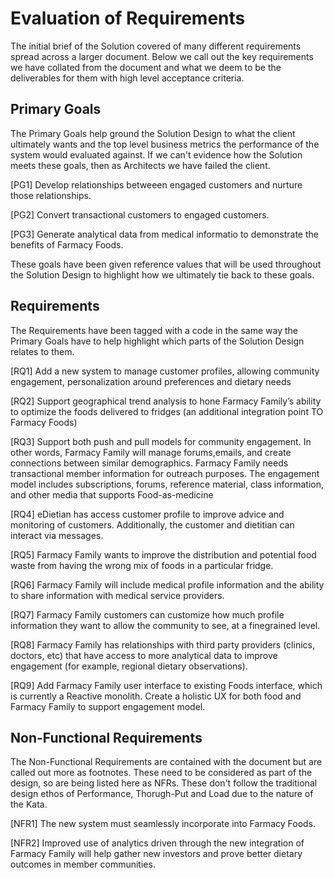 # Evaluation of Requirements

The initial brief of the Solution covered of many different requirements spread across a larger document. Below we call out the key requirements we have collated from the document and what we deem to be the deliverables for them with high level acceptance criteria.

## Primary Goals

The Primary Goals help ground the Solution Design to what the client ultimately wants and the top level business metrics the performance of the system would evaluated against. If we can't evidence how the Solution meets these goals, then as Architects we have failed the client.

[PG1] Develop relationships betweeen engaged customers and nurture those relationships.

[PG2] Convert transactional customers to engaged customers.

[PG3] Generate analytical data from medical informatio to demonstrate the benefits of Farmacy Foods.

These goals have been given reference values that will be used throughout the Solution Design to highlight how we ultimately tie back to these goals.

## Requirements

The Requirements have been tagged with a code in the same way the Primary Goals have to help highlight which parts of the Solution Design relates to them.

[RQ1] Add a new system to manage customer profiles, allowing community engagement, personalization around preferences and dietary needs

[RQ2] Support geographical trend analysis to hone Farmacy Family’s ability to optimize the foods delivered to fridges (an additional integration point TO Farmacy Foods)

[RQ3] Support both push and pull models for community engagement. In other words, Farmacy Family will manage forums,emails, and create connections between similar demographics. Farmacy Family needs transactional member information for outreach purposes. The engagement model includes subscriptions, forums, reference material, class information, and other media that supports Food-as-medicine

[RQ4] eDietian has access customer profile to improve advice and monitoring of customers. Additionally, the customer and dietitian can interact via messages.

[RQ5] Farmacy Family wants to improve the distribution and potential food waste from having the wrong mix of foods in a particular fridge.

[RQ6] Farmacy Family will include medical profile information and the ability to share information with medical service providers.

[RQ7] Farmacy Family customers can customize how much profile information they want to allow the community to see, at a finegrained level.

[RQ8] Farmacy Family has relationships with third party providers (clinics, doctors, etc) that have access to more analytical data to improve engagement (for example, regional dietary observations).

[RQ9] Add Farmacy Family user interface to existing Foods interface, which is currently a Reactive monolith. Create a holistic UX for both food and Farmacy Family to support engagement model.

## Non-Functional Requirements

The Non-Functional Requirements are contained with the document but are called out more as footnotes. These need to be considered as part of the design, so are being listed here as NFRs. These don't follow the traditional design ethos of Performance, Thorugh-Put and Load due to the nature of the Kata.

[NFR1] The new system must seamlessly incorporate into Farmacy Foods.

[NFR2] Improved use of analytics driven through the new integration of Farmacy Family will help gather new investors and prove better dietary outcomes in member communities.
